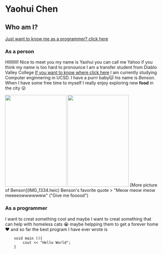 # Yaohui Chen
## Who am I?
[Just want to know me as a programmer? click here](#as-a-programmer)
### As a person
HIIIIIIII! Nice to meet you my name is Yaohui you can call me Yahoo if you think my name is too hard to pronounce I am a transfer student from Diablo Valley College [If you want to know where click here](https://goo.gl/maps/jyLzjg4CzM1ibfoTA) I am currently studying Computer enginnering in UCSD. I have a purrr baby:cat: his name is *Benson*. When I have some free time to myself I really enjoy exploring new **food** in the city :stuck_out_tongue:

<img src="https://imgur.com/Jy4Tmib.jpeg" width ="200" height="300">
<img src="https://imgur.com/irCVVUY.jpeg"width ="200" height="300"> 
[More picture of Benson](IMG_1334.heic)
Benson's favorite quote 
> "Meow meow meow meeeeowwwwwww" ("Give me fooood")

### As a programmer
I want to creat something cool and maybe I want to creat something that can help with homeless cats :sob: maybe helpping them to get a forever home :heart: and so far the best program I have ever wrote is
```
    void main (){
        cout << "Hello World";   
    }
```